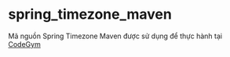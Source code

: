 # spring_timezone_maven
Mã nguồn Spring Timezone Maven được sử dụng để thực hành tại [CodeGym](https://codegym.vn)